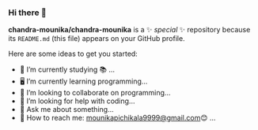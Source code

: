 ### Hi there 👋


**chandra-mounika/chandra-mounika** is a ✨ _special_ ✨ repository because its `README.md` (this file) appears on your GitHub profile.

Here are some ideas to get you started:

- 📙 I’m currently studying 📚 ...
- 🖥 I’m currently learning programming...
- 👀 I’m looking to collaborate on programming...
- 🤔 I’m looking for help with coding...
- 💬 Ask me about something...
- 🚗 How to reach me: mounikapichikala9999@gmail.com😊 ...


